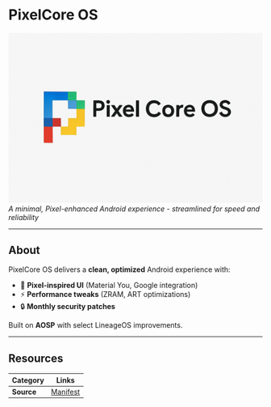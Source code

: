 # PixelCore OS  
![PixelCore Banner](https://raw.githubusercontent.com/PixelCore-OS/.github/main/PixelCore_banner.png)  
*A minimal, Pixel-enhanced Android experience - streamlined for speed and reliability*

---

## **About**  
PixelCore OS delivers a **clean, optimized** Android experience with:  

- 🚀 **Pixel-inspired UI** (Material You, Google integration)  
- ⚡ **Performance tweaks** (ZRAM, ART optimizations)  
- 🔒 **Monthly security patches**  

Built on **AOSP** with select LineageOS improvements.

---

## **Resources**  

| Category       | Links |  
|----------------|-------|  
| **Source**     | [Manifest](https://github.com/PixelCore-OS/Manifest)

